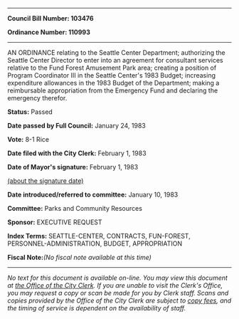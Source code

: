 

********

**Council Bill Number: 103476**
   
**Ordinance Number: 110993**
********

 AN ORDINANCE relating to the Seattle Center Department; authorizing the Seattle Center Director to enter into an agreement for consultant services relative to the Fund Forest Amusement Park area; creating a position of Program Coordinator III in the Seattle Center's 1983 Budget; increasing expenditure allowances in the 1983 Budget of the Department; making a reimbursable appropriation from the Emergency Fund and declaring the emergency therefor.

**Status:** Passed
   
**Date passed by Full Council:** January 24, 1983
   
**Vote:** 8-1 Rice
   
**Date filed with the City Clerk:** February 1, 1983
   
**Date of Mayor's signature:** February 1, 1983
   
[(about the signature date)](/~public/approvaldate.htm)
   
   
   
**Date introduced/referred to committee:** January 10, 1983
   
**Committee:** Parks and Community Resources
   
**Sponsor:** EXECUTIVE REQUEST
   
   
**Index Terms:** SEATTLE-CENTER, CONTRACTS, FUN-FOREST, PERSONNEL-ADMINISTRATION, BUDGET, APPROPRIATION

**Fiscal Note:**_(No fiscal note available at this time)_
********

_No text for this document is available on-line. You may view this document at [the Office of the City Clerk](http://www.seattle.gov/leg/clerk/contactUs.htm). If you are unable to visit the Clerk's Office, you may request a copy or scan be made for you by Clerk staff. Scans and copies provided by the Office of the City Clerk are subject to [copy fees](http://clerk.seattle.gov/~public/clerkfees.htm), and the timing of service is dependent on the availability of staff._

